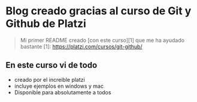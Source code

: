 # Blog creado gracias al curso de Git y Github de Platzi

 >Mi primer README creado [con este curso][1] que me ha ayudado bastante
[1]: https://platzi.com/cursos/git-github/

## En este curso vi de todo
* creado por el increible platzi
* incluye ejemplos en windows y mac
* Disponible para absolutamente a todos